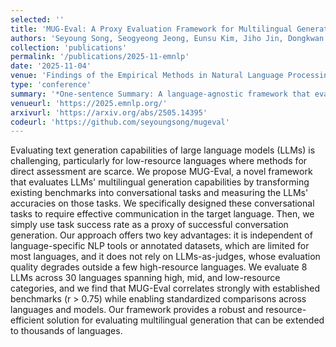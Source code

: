 ```yaml
---
selected: ''
title: 'MUG-Eval: A Proxy Evaluation Framework for Multilingual Generation Capabilities in Any Language'
authors: 'Seyoung Song, Seogyeong Jeong, Eunsu Kim, Jiho Jin, Dongkwan Kim, Jay Shin, Alice Oh'
collection: 'publications'
permalink: '/publications/2025-11-emnlp'
date: '2025-11-04'
venue: 'Findings of the Empirical Methods in Natural Language Processing: EMNLP 2025 (EMNLP-Findings 2025, Long)'
type: 'conference'
summary: '*One-sentence Summary: A language-agnostic framework that evaluates LLM multilingual generation by measuring task completion rates in self-communication scenarios, enabling objective assessment across 2,100+ languages without requiring language-specific tools or humans.*'
venueurl: 'https://2025.emnlp.org/'
arxivurl: 'https://arxiv.org/abs/2505.14395'
codeurl: 'https://github.com/seyoungsong/mugeval'
---
```


Evaluating text generation capabilities of large language models (LLMs) is challenging, particularly for low-resource languages where methods for direct assessment are scarce. We propose MUG-Eval, a novel framework that evaluates LLMs' multilingual generation capabilities by transforming existing benchmarks into conversational tasks and measuring the LLMs' accuracies on those tasks. We specifically designed these conversational tasks to require effective communication in the target language. Then, we simply use task success rate as a proxy of successful conversation generation. Our approach offers two key advantages: it is independent of language-specific NLP tools or annotated datasets, which are limited for most languages, and it does not rely on LLMs-as-judges, whose evaluation quality degrades outside a few high-resource languages. We evaluate 8 LLMs across 30 languages spanning high, mid, and low-resource categories, and we find that MUG-Eval correlates strongly with established benchmarks (r > 0.75) while enabling standardized comparisons across languages and models. Our framework provides a robust and resource-efficient solution for evaluating multilingual generation that can be extended to thousands of languages.